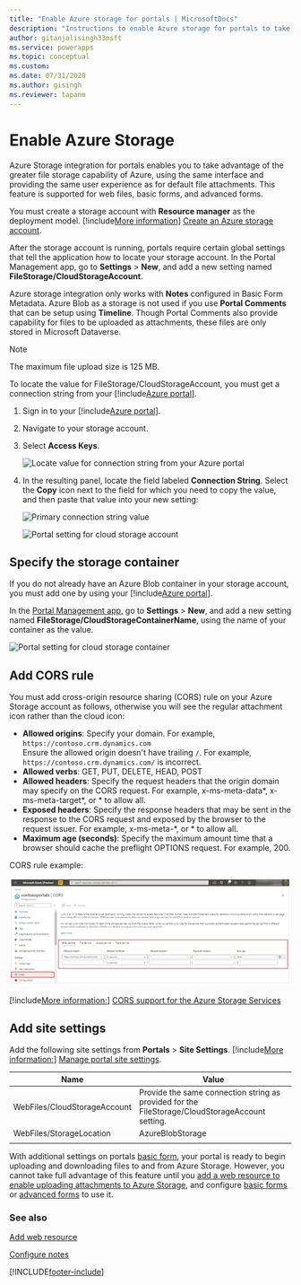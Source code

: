 ```yaml
---
title: "Enable Azure storage for portals | MicrosoftDocs"
description: "Instructions to enable Azure storage for portals to take advantage of the greater file storage capability of Azure."
author: gitanjalisingh33msft
ms.service: powerapps
ms.topic: conceptual
ms.custom: 
ms.date: 07/31/2020
ms.author: gisingh
ms.reviewer: tapanm
---
```


# Enable Azure Storage

Azure Storage integration for portals enables you to take advantage of the greater file storage capability of Azure, using the same interface and providing the same user experience as for default file attachments. This feature is supported for web files, basic forms, and advanced forms.

You must create a storage account with **Resource manager** as the deployment model. [!include[More information](../../includes/proc-more-information.md)] [Create an Azure storage account](https://docs.microsoft.com/azure/storage/storage-create-storage-account#create-a-storage-account).

After the storage account is running, portals require certain global settings that tell the application how to locate your storage account. In the Portal Management app, go to **Settings** > **New**, and add a new setting named **FileStorage/CloudStorageAccount**.

Azure storage integration only works with **Notes** configured in Basic Form Metadata. Azure Blob as a storage is not used if you use **Portal Comments** that can be setup using **Timeline**. Though Portal Comments also provide capability for files to be uploaded as attachments, these files are only stored in Microsoft Dataverse.
 
> [!NOTE]
> The maximum file upload size is 125 MB.

To locate the value for FileStorage/CloudStorageAccount, you must get a connection string from your [!include[Azure portal](../../includes/pn-azure-portal.md)].

1. Sign in to your [!include[Azure portal](../../includes/pn-azure-portal.md)].

2. Navigate to your storage account.

3. Select **Access Keys**.

    ![Locate value for connection string from your Azure portal](media/key-azure-storage.png "Locate the value for the connection string from your Azure portal")

4. In the resulting panel, locate the field labeled **Connection String**. Select the **Copy** icon next to the field for which you need to copy the value, and then paste that value into your new setting:

    ![Primary connection string value](media/primary-connection-string-azure-storage.png "Primary connection string value")

    ![Portal setting for cloud storage account](media/portal-site-setting-cloud-storage-account.png "Portal setting for your cloud storage account")

## Specify the storage container

If you do not already have an Azure Blob container in your storage account, you must add one by using your [!include[Azure portal](../../includes/pn-azure-portal.md)].

In the [Portal Management app](configure/configure-portal.md), go to **Settings** > **New**, and add a new setting named **FileStorage/CloudStorageContainerName**, using the name of your container as the value.

![Portal setting for cloud storage container](media/portal-site-setting-cloud-storage-container.png "Portal setting for your cloud storage container")

## Add CORS rule

You must add cross-origin resource sharing (CORS) rule on your Azure Storage account as follows, otherwise you will see the regular attachment icon rather than the cloud icon:

- **Allowed origins**: Specify your domain. For example, `https://contoso.crm.dynamics.com` <br> Ensure the allowed origin doesn't have trailing `/`. For example, `https://contoso.crm.dynamics.com/` is incorrect.
- **Allowed verbs**: GET, PUT, DELETE, HEAD, POST
- **Allowed headers**: Specify the request headers that the origin domain may specify on the CORS request. For example, x-ms-meta-data\*, x-ms-meta-target\*, or \* to allow all.
- **Exposed headers**: Specify the response headers that may be sent in the response to the CORS request and exposed by the browser to the request issuer. For example, x-ms-meta-\*, or \* to allow all.
- **Maximum age (seconds)**: Specify the maximum amount time that a browser should cache the preflight OPTIONS request. For example, 200.

CORS rule example:

![CORS rule example](media/portals-cors-azure.png "CORS rule example")

[!include[More information:](../../includes/proc-more-information.md)] [CORS support for the Azure Storage Services](https://docs.microsoft.com/rest/api/storageservices/cross-origin-resource-sharing--cors--support-for-the-azure-storage-services)

## Add site settings

Add the following site settings from **Portals** > **Site Settings**. [!include[More information:](../../includes/proc-more-information.md)] [Manage portal site settings](configure/configure-site-settings.md#manage-portal-site-settings).

|Name|Value|
|-----|-----|
|WebFiles/CloudStorageAccount|Provide the same connection string as provided for the FileStorage/CloudStorageAccount setting.|
|WebFiles/StorageLocation|AzureBlobStorage|
|||

With additional settings on portals [basic form](configure-notes.md#enable-file-attachment-on-form), your portal is ready to begin uploading and downloading files to and from Azure Storage. However, you cannot take full advantage of this feature until you [add a web resource to enable uploading attachments to Azure Storage](add-web-resource.md), and configure [basic forms](configure-notes.md#notes-configuration-for-basic-forms) or [advanced forms](configure-notes.md#notes-configuration-for-advanced-forms) to use it.

### See also

[Add web resource](add-web-resource.md)

[Configure notes](configure-notes.md)


[!INCLUDE[footer-include](../../includes/footer-banner.md)]